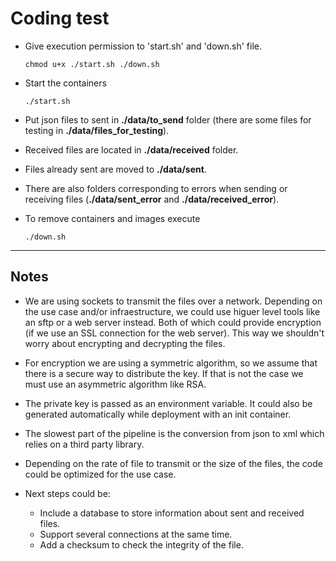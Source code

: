 # Coding test

- Give execution permission to 'start.sh' and 'down.sh' file.

    `chmod u+x ./start.sh ./down.sh`

- Start the containers

    `./start.sh`

- Put json files to sent in **./data/to_send** folder (there are some files for testing in **./data/files_for_testing**).

- Received files are located in **./data/received** folder.

- Files already sent are moved to **./data/sent**.

- There are also folders corresponding to errors when sending or receiving files (**./data/sent_error** and **./data/received_error**).

- To remove containers and images execute

    `./down.sh`

---
## Notes

- We are using sockets to transmit the files over a network. Depending on the use case and/or infraestructure, we could use higuer level tools like an sftp or a web server instead. Both of which could provide encryption (if we use an SSL connection for the web server). This way we shouldn't worry about encrypting and decrypting the files.

- For encryption we are using a symmetric algorithm, so we assume that there is a secure way to distribute the key. If that is not the case we must use an asymmetric algorithm like RSA.

- The private key is passed as an environment variable. It could also be generated automatically while deployment with an init container.

- The slowest part of the pipeline is the conversion from json to xml which 
relies on a third party library.

- Depending on the rate of file to transmit or the size of the files, the code could be optimized for the use case.

- Next steps could be:

	- Include a database to store information about sent and received files.
    - Support several connections at the same time.
    - Add a checksum to check the integrity of the file.
